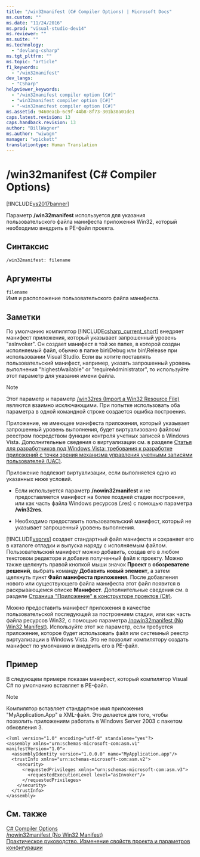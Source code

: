 ```yaml
---
title: "/win32manifest (C# Compiler Options) | Microsoft Docs"
ms.custom: ""
ms.date: "11/24/2016"
ms.prod: "visual-studio-dev14"
ms.reviewer: ""
ms.suite: ""
ms.technology: 
  - "devlang-csharp"
ms.tgt_pltfrm: ""
ms.topic: "article"
f1_keywords: 
  - "/win32manifest"
dev_langs: 
  - "CSharp"
helpviewer_keywords: 
  - "/win32manifest compiler option [C#]"
  - "win32manifest compiler option [C#]"
  - "-win32manifest compiler option [C#]"
ms.assetid: 9460ea1b-6c9f-44b8-8f73-301b30a01de1
caps.latest.revision: 13
caps.handback.revision: 13
author: "BillWagner"
ms.author: "wiwagn"
manager: "wpickett"
translationtype: Human Translation
---
```

# /win32manifest (C# Compiler Options)
[!INCLUDE[vs2017banner](../../../csharp/includes/vs2017banner.md)]

Параметр **\/win32manifest** используется для указания пользовательского файла манифеста приложения Win32, который необходимо внедрить в PE\-файл проекта.  
  
## Синтаксис  
  
```  
/win32manifest: filename  
```  
  
## Аргументы  
 `filename`  
 Имя и расположение пользовательского файла манифеста.  
  
## Заметки  
 По умолчанию компилятор [!INCLUDE[csharp_current_short](../../../csharp/language-reference/compiler-options/includes/csharp_current_short_md.md)] внедряет манифест приложения, который указывает запрошенный уровень "asInvoker". Он создает манифест в той же папке, в которой создан исполняемый файл, обычно в папке bin\\Debug или bin\\Release при использовании Visual Studio.  Если вы хотите поставлять пользовательский манифест, например, указать запрошенный уровень выполнения "highestAvailable" or "requireAdministrator", то используйте этот параметр для указания имени файла.  
  
> [!NOTE]
>  Этот параметр и параметр [\/win32res \(Import a Win32 Resource File\)](../../../csharp/language-reference/compiler-options/win32res-compiler-option.md) являются взаимно исключающими.  При попытке использовать оба параметра в одной командной строке создается ошибка построения.  
  
 Приложение, не имеющее манифеста приложения, который указывает запрошенный уровень выполнения, будет виртуализовано файлом\/реестром посредством функции контроля учетных записей в Windows Vista.  Дополнительные сведения о виртуализации см. в разделе [Статья для разработчиков под Windows Vista: требования к разработке приложений с точки зрения механизма управления учетными записями пользователей \(UAC\)](http://go.microsoft.com/fwlink/?LinkId=95452).  
  
 Приложение подлежит виртуализации, если выполняется одно из указанных ниже условий.  
  
-   Если используется параметр **\/nowin32manifest** и не предоставляется манифест на более поздней стадии построения, или как часть файла Windows ресурсов \(.res\) с помощью параметра **\/win32res**.  
  
-   Необходимо предоставить пользовательский манифест, который не указывает запрошенный уровень выполнения.  
  
 [!INCLUDE[vsprvs](../../../csharp/includes/vsprvs_md.md)] создает стандартный файл манифеста и сохраняет его в каталоге отладки и выпуска наряду с исполняемым файлом.  Пользовательский манифест можно добавить, создав его в любом текстовом редакторе и добавив полученный файл к проекту.  Можно также щелкнуть правой кнопкой мыши значок **Проект** в **обозревателе решений**, выбрать команду **Добавить новый элемент**, а затем щелкнуть пункт **Файл манифеста приложения**.  После добавления нового или существующего файла манифеста этот файл появится в раскрывающемся списке **Манифест**.  Дополнительные сведения см. в разделе [Страница "Приложение" в конструкторе проектов \(C\#\)](/visual-studio/ide/reference/application-page-project-designer-csharp).  
  
 Можно предоставить манифест приложения в качестве пользовательской последующей за построением стадии, или как часть файла ресурсов Win32, с помощью параметра [\/nowin32manifest \(No Win32 Manifest\)](../../../csharp/language-reference/compiler-options/nowin32manifest-compiler-option.md).  Используйте этот же параметр, если требуется приложение, которое будет использовать файл или системный реестр виртуализации в Windows Vista.  Это не позволит компилятору создать манифест по умолчанию и внедрить его в PE\-файл.  
  
## Пример  
 В следующем примере показан манифест, который компилятор Visual C\# по умолчанию вставляет в PE\-файл.  
  
> [!NOTE]
>  Компилятор вставляет стандартное имя приложения "MyApplication.App" в XML\-файл.  Это делается для того, чтобы позволить приложениям работать в Windows Server 2003 с пакетом обновления 3.  
  
```  
<?xml version="1.0" encoding="utf-8" standalone="yes"?>  
<assembly xmlns="urn:schemas-microsoft-com:asm.v1" manifestVersion="1.0">  
  <assemblyIdentity version="1.0.0.0" name="MyApplication.app"/>  
  <trustInfo xmlns="urn:schemas-microsoft-com:asm.v2">  
    <security>  
      <requestedPrivileges xmlns="urn:schemas-microsoft-com:asm.v3">  
        <requestedExecutionLevel level="asInvoker"/>  
      </requestedPrivileges>  
    </security>  
  </trustInfo>  
</assembly>  
```  
  
## См. также  
 [C\# Compiler Options](../../../csharp/language-reference/compiler-options/index.md)   
 [\/nowin32manifest \(No Win32 Manifest\)](../../../csharp/language-reference/compiler-options/nowin32manifest-compiler-option.md)   
 [Практическое руководство. Изменение свойств проекта и параметров конфигурации](http://msdn.microsoft.com/ru-ru/e7184bc5-2f2b-4b4f-aa9a-3ecfcbc48b67)